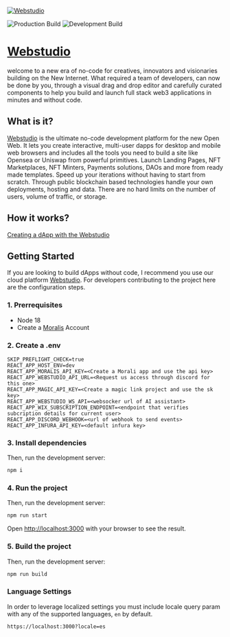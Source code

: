 [![Webstudio](https://i.ibb.co/ZW2sQTz/Banner-White-BG.png)](https://youtu.be/pcbTbq_MDWQ)

![Production Build](https://github.com/webstudioso/studio/actions/workflows/production_deploy.yml/badge.svg)
![Development Build](https://github.com/webstudioso/studio/actions/workflows/development_deploy.yml/badge.svg)


# [Webstudio](https://webstudio.so)

welcome to a new era of no-code for creatives, innovators and visionaries building on the New Internet. What required a team of developers, can now be done by you, through a visual drag and drop editor and carefully curated components to help you build and launch full stack web3 applications in minutes and without code.

## What is it?

[Webstudio](https://webstudio.so) is the ultimate no-code development platform for the new Open Web. It lets you create interactive, multi-user dapps for desktop and mobile web browsers and includes all the tools you need to build a site like Opensea or Uniswap from powerful primitives. Launch Landing Pages, NFT Marketplaces, NFT Minters, Payments solutions, DAOs and more from ready made templates. Speed up your iterations without having to start from scratch. Through public blockchain based technologies handle your own deployments, hosting and data. There are no hard limits on the number of users, volume of traffic, or storage.

## How it works?

[Creating a dApp with the Webstudio](https://youtu.be/M6xhkVmznxY)

## Getting Started

If you are looking to build dApps without code, I recommend you use our cloud platform [Webstudio](https://webstudio.so). For developers contributing to the project here are the configuration steps.

### 1. Prerrequisites

- Node 18
- Create a [Moralis](https://moralis.com) Account

### 2. Create a .env

```
SKIP_PREFLIGHT_CHECK=true
REACT_APP_HOST_ENV=dev
REACT_APP_MORALIS_API_KEY=<Create a Morali app and use the api key>
REACT_APP_WEBSTUDIO_API_URL=<Request us access through discord for this one>
REACT_APP_MAGIC_API_KEY=<Create a magic link project and use the sk key>
REACT_APP_WEBSTUDIO_WS_API=<websocker url of AI assistant>
REACT_APP_WIX_SUBSCRIPTION_ENDPOINT=<endpoint that verifies subcription details for current user>
REACT_APP_DISCORD_WEBHOOK=<url of webhook to send events>
REACT_APP_INFURA_API_KEY=<default infura key>
```

### 3. Install dependencies

Then, run the development server:

```bash
npm i
```

### 4. Run the project

Then, run the development server:

```bash
npm run start
```
Open [http://localhost:3000](http://localhost:3000) with your browser to see the result.

### 5. Build the project

Then, run the development server:

```bash
npm run build
```

### Language Settings

In order to leverage localized settings you must include locale query param with any of the supported languages, `en` by default.

```
https://localhost:3000?locale=es
```
